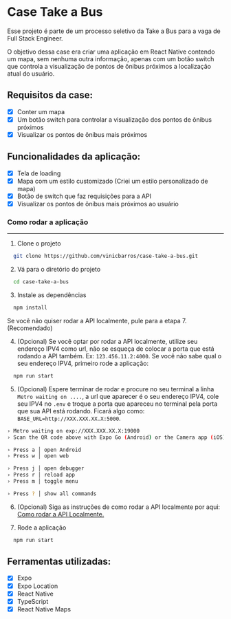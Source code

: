 # Case Take a Bus
Esse projeto é parte de um processo seletivo da Take a Bus para a vaga de Full Stack Engineer.

O objetivo dessa case era criar uma aplicação em React Native contendo um mapa, sem nenhuma outra informação, apenas com um botão switch
que controla a visualização de pontos de ônibus próximos a localização atual do usuário.

## Requisitos da case:
- [x] Conter um mapa
- [x] Um botão switch para controlar a visualização
dos pontos de ônibus próximos
- [x] Visualizar os pontos de ônibus mais próximos

## Funcionalidades da aplicação:

- [x] Tela de loading
- [x] Mapa com um estilo customizado (Criei um estilo personalizado de mapa)
- [x] Botão de switch que faz requisições para a API
- [x] Visualizar os pontos de ônibus mais próximos ao usuário

### Como rodar a aplicação
<hr>

1. Clone o projeto

```bash
  git clone https://github.com/vinicbarros/case-take-a-bus.git
```

2. Vá para o diretório do projeto

```bash
  cd case-take-a-bus
```

3. Instale as dependências

```bash
  npm install
```

Se você não quiser rodar a API localmente, pule para a etapa 7. (Recomendado)

4. (Opcional) Se você optar por rodar a API localmente, utilize seu endereço IPV4 como url, não se esqueça de colocar a porta que está rodando a API também. Ex: `123.456.11.2:4000`. Se você não sabe qual o seu endereço IPV4, primeiro rode a aplicação:

```bash
  npm run start
``` 

5. (Opcional) Espere terminar de rodar e procure no seu terminal a linha `Metro waiting on ....`, a url que aparecer é o seu endereço IPV4, cole seu IPV4 no `.env` e troque a porta que apareceu no terminal pela porta que sua API está rodando. Ficará algo como: `BASE_URL=http://XXX.XXX.XX.X:5000`.

```bash
› Metro waiting on exp://XXX.XXX.XX.X:19000
› Scan the QR code above with Expo Go (Android) or the Camera app (iOS)

› Press a │ open Android
› Press w │ open web

› Press j │ open debugger
› Press r │ reload app
› Press m │ toggle menu

› Press ? │ show all commands
```
6. (Opcional) Siga as instruções de como rodar a API localmente por aqui: <a href="https://github.com/vinicbarros/case-take-a-bus-api">Como rodar a API Localmente.</a>

7. Rode a aplicação

```bash
  npm run start
```

## Ferramentas utilizadas:

- [x] Expo 
- [x] Expo Location
- [x] React Native
- [x] TypeScript
- [x] React Native Maps
